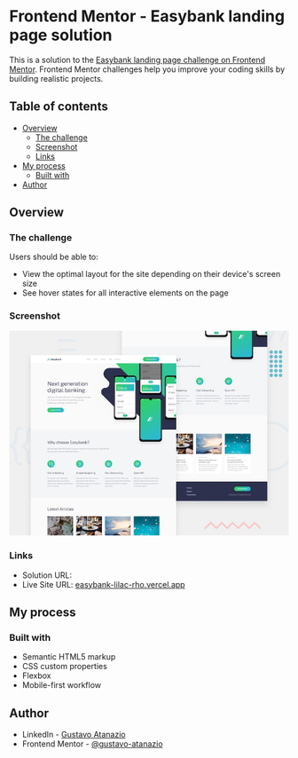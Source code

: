 # Frontend Mentor - Easybank landing page solution

This is a solution to the [Easybank landing page challenge on Frontend Mentor](https://www.frontendmentor.io/challenges/easybank-landing-page-WaUhkoDN). Frontend Mentor challenges help you improve your coding skills by building realistic projects. 

## Table of contents

- [Overview](#overview)
  - [The challenge](#the-challenge)
  - [Screenshot](#screenshot)
  - [Links](#links)
- [My process](#my-process)
  - [Built with](#built-with)
- [Author](#author)

## Overview

### The challenge

Users should be able to:

- View the optimal layout for the site depending on their device's screen size
- See hover states for all interactive elements on the page

### Screenshot

![Project image](./desktop-preview.jpg)

### Links

- Solution URL: [](https://your-solution-url.com)
- Live Site URL: [easybank-lilac-rho.vercel.app](https://easybank-lilac-rho.vercel.app/)

## My process

### Built with

- Semantic HTML5 markup
- CSS custom properties
- Flexbox
- Mobile-first workflow

## Author

- LinkedIn - [Gustavo Atanazio](https://www.linkedin.com/in/gustavo-atanazio)
- Frontend Mentor - [@gustavo-atanazio](https://www.frontendmentor.io/profile/gustavo-atanazio)